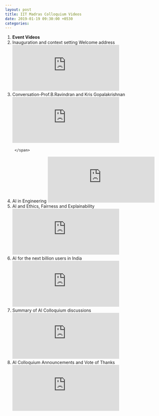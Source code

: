 ```yaml
---
layout: post
title: IIT Madras Colloquium Videos
date: 2019-01-19 09:30:00 +0530
categories:
---
```


<ol class="publications container mt-4">
  <li class="row">
    <span class="col-5 text-center"><strong> Event </strong> </span>
    <span class="col-25 text-center"><strong> Videos</strong> </span>
  </li>
  <li class="row"> 
     <span class="col-5 text-center">
      Inauguration and context setting Welcome address 
       </span>
       <span class="col-25"> <iframe width="350" height="150" src="https://player.vimeo.com/video/336771207?title=0&byline=0&portrait=0" frameborder="0" allow="autoplay; encrypted-media" allowfullscreen></iframe>
     </span>
  </li> <li class="row">
     <span class="col-5 text-center">
      Conversation-Prof.B.Ravindran and Kris Gopalakrishnan
       </span> 
       <span class="col-25">
         <iframe width="350" height="150" src="https://player.vimeo.com/video/336943666?title=0&byline=0&portrait=0" frameborder="0" allow="autoplay; encrypted-media" allowfullscreen></iframe>

     </span>
  </li> <li class="row">
     <span class="col-5 text-center">
      AI in Engineering
       </span> <span class="col-25"> 
<iframe width="350" height="150" src="https://player.vimeo.com/video/336848778?title=0&byline=0&portrait=0" frameborder="0" allow="autoplay; encrypted-media" allowfullscreen></iframe>
     </span>
  </li> <li class="row">
     <span class="col-5 text-center">
      AI and Ethics, Fairness and Explainability
       </span> <span class="col-25">
       <iframe width="350" height="150" src="https://player.vimeo.com/video/336953971?title=0&byline=0&portrait=0" frameborder="0" allow="autoplay; encrypted-media" allowfullscreen></iframe>  
     </span>
  </li> <li class="row">
     <span class="col-5 text-center">
       AI for the next billion users in India
       </span> <span class="col-25">
      <iframe width="350" height="150" src="https://player.vimeo.com/video/336956634?title=0&byline=0&portrait=0" frameborder="0" allow="autoplay; encrypted-media" allowfullscreen></iframe>
     </span>
  </li> <li class="row">
     <span class="col-5 text-center">
       Summary of AI Colloquium discussions
       </span> <span class="col-25">
       <iframe width="350" height="150" src="https://player.vimeo.com/video/337244398?title=0&byline=0&portrait=0" frameborder="0" allow="autoplay; encrypted-media" allowfullscreen></iframe>
     </span>
  </li>
 <li class="row">
     <span class="col-5 text-center">
       AI Colloquium Announcements and Vote of Thanks
       </span> <span class="col-25">
      <iframe width="350" height="150" src="https://player.vimeo.com/video/337240718?title=0&byline=0&portrait=0" frameborder="0" allow="autoplay; encrypted-media" allowfullscreen></iframe>
     </span>
  </li>

</ol>
<ul>

